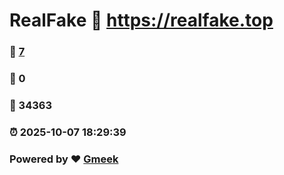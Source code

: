 # RealFake :link: https://realfake.top 
### :page_facing_up: [7](https://realfake.top/tag.html) 
### :speech_balloon: 0 
### :hibiscus: 34363 
### :alarm_clock: 2025-10-07 18:29:39 
### Powered by :heart: [Gmeek](https://github.com/Meekdai/Gmeek)
